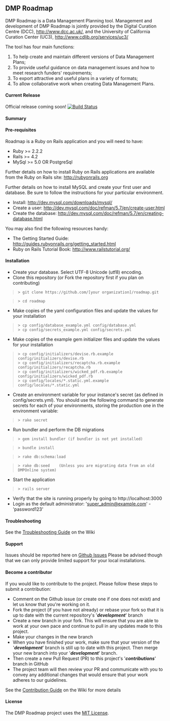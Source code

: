 ## DMP Roadmap

DMP Roadmap is a Data Management Planning tool. Management and development of DMP Roadmap is jointly provided by the Digital Curation Centre (DCC), http://www.dcc.ac.uk/, and the University of California Curation Center (UC3), http://www.cdlib.org/services/uc3/

The tool has four main functions:  

1. To help create and maintain different versions of Data Management Plans;  
2. To provide useful guidance on data management issues and how to meet research funders' requirements;  
3. To export attractive and useful plans in a variety of formats;  
4. To allow collaborative work when creating Data Management Plans.  

#### Current Release
Official release coming soon!
[![Build Status](https://travis-ci.org/DMPRoadmap/roadmap.svg)](https://travis-ci.org/DMPRoadmap/roadmap)

#### Summary

#### Pre-requisites
Roadmap is a Ruby on Rails application and you will need to have: 
* Ruby >= 2.2.2
* Rails >= 4.2
* MySql >= 5.0 OR PostgreSql

Further details on how to install Ruby on Rails applications are available from the Ruby on Rails site: http://rubyonrails.org

Further details on how to install MySQL and create your first user and database. Be sure to follow the instructions for your particular environment. 
* Install: http://dev.mysql.com/downloads/mysql/
* Create a user: http://dev.mysql.com/doc/refman/5.7/en/create-user.html
* Create the database: http://dev.mysql.com/doc/refman/5.7/en/creating-database.html

You may also find the following resources handy:

* The Getting Started Guide: http://guides.rubyonrails.org/getting_started.html
* Ruby on Rails Tutorial Book: http://www.railstutorial.org/

#### Installation
* Create your database. Select UTF-8 Unicode (utf8) encoding.
* Clone this repository (or Fork the repository first if you plan on contributing)

>     > git clone https://github.com/[your organization]/roadmap.git

>     > cd roadmap

* Make copies of the yaml configuration files and update the values for your installation

>     > cp config/database_example.yml config/database.yml
>     > cp config/secrets_example.yml config/secrets.yml

* Make copies of the example gem initializer files and update the values for your installation

>     > cp config/initializers/devise.rb.example config/initializers/devise.rb
>     > cp config/initializers/recaptcha.rb.example config/initializers/recaptcha.rb
>     > cp config/initializers/wicked_pdf.rb.example config/initializers/wicked_pdf.rb
>     > cp config/locales/*.static.yml.example config/locales/*.static.yml

* Create an environment variable for your instance's secret (as defined in config/secrets.yml). You should use the following command to generate secrets for each of your environments, storing the production one in the environment variable:

>     > rake secret

* Run bundler and perform the DB migrations

>     > gem install bundler (if bundler is not yet installed)

>     > bundle install

>     > rake db:schema:load

>     > rake db:seed    (Unless you are migrating data from an old DMPOnline system)

* Start the application

>     > rails server

* Verify that the site is running properly by going to http://localhost:3000
* Login as the default administrator: 'super_admin@example.com' - 'password123'

#### Troubleshooting
See the [Troubleshooting Guide](https://github.com/DMPRoadmap/roadmap/wiki/Troubleshooting) on the Wiki

#### Support
Issues should be reported here on [Github Issues](https://github.com/DMPRoadmap/roadmap/issues)
Please be advised though that we can only provide limited support for your local installations.

#### Become a contributor
If you would like to contribute to the project. Please follow these steps to submit a contribution:
* Comment on the Github issue (or create one if one does not exist) and let us know that you're working on it.
* Fork the project (if you have not already) or rebase your fork so that it is up to date with the current repository's '_**development**_' branch
* Create a new branch in your fork. This will ensure that you are able to work at your own pace and continue to pull in any updates made to this project.
* Make your changes in the new branch
* When you have finished your work, make sure that your version of the '_**development**_' branch is still up to date with this project. Then merge your new branch into your '_**development**_' branch.
* Then create a new Pull Request (PR) to this project's '_**contributions**_' branch in GitHub 
* The project team will then review your PR and communicate with you to convey any additional changes that would ensure that your work adheres to our guidelines.

See the [Contribution Guide](https://github.com/DMPRoadmap/roadmap/wiki/Contributing) on the Wiki for more details

#### License
The DMP Roadmap project uses the <a href="./LICENSE.md">MIT License</a>.
